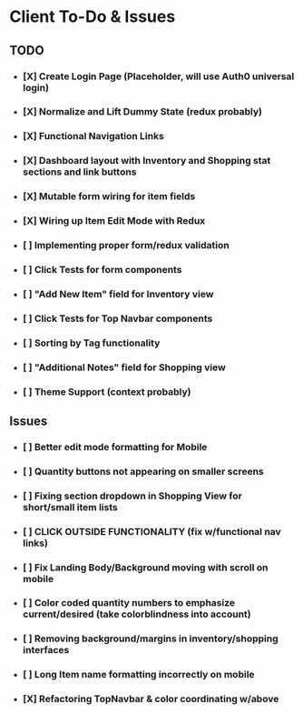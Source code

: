 # Client To-Do & Issues

## TODO
- ### [X] Create Login Page (Placeholder, will use Auth0 universal login)
- ### [X] Normalize and Lift Dummy State (redux probably)
- ### [X] Functional Navigation Links
- ### [X] Dashboard layout with Inventory and Shopping stat sections and link buttons
- ### [X] Mutable form wiring for item fields
- ### [X] Wiring up Item Edit Mode with Redux
- ### [ ] Implementing proper form/redux validation
- ### [ ] Click Tests for form components
- ### [ ] "Add New Item" field for Inventory view
- ### [ ] Click Tests for Top Navbar components
- ### [ ] Sorting by Tag functionality
- ### [ ] "Additional Notes" field for Shopping view
- ### [ ] Theme Support (context probably)

## Issues
- ### [ ] Better edit mode formatting for Mobile
- ### [ ] Quantity buttons not appearing on smaller screens
- ### [ ] Fixing section dropdown in Shopping View for short/small item lists
- ### [ ] CLICK OUTSIDE FUNCTIONALITY (fix w/functional nav links)
- ### [ ] Fix Landing Body/Background moving with scroll on mobile
- ### [ ] Color coded quantity numbers to emphasize current/desired (take colorblindness into account)
- ### [ ] Removing background/margins in inventory/shopping interfaces
- ### [ ] Long Item name formatting incorrectly on mobile
- ### [X] Refactoring TopNavbar & color coordinating w/above